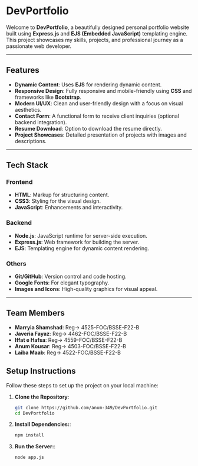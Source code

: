 # DevPortfolio

Welcome to **DevPortfolio**, a beautifully designed personal portfolio website built using **Express.js** and **EJS (Embedded JavaScript)** templating engine. This project showcases my skills, projects, and professional journey as a passionate web developer.

---

## Features

- **Dynamic Content**: Uses **EJS** for rendering dynamic content.
- **Responsive Design**: Fully responsive and mobile-friendly using **CSS** and frameworks like **Bootstrap**.
- **Modern UI/UX**: Clean and user-friendly design with a focus on visual aesthetics.
- **Contact Form**: A functional form to receive client inquiries (optional backend integration).
- **Resume Download**: Option to download the resume directly.
- **Project Showcases**: Detailed presentation of projects with images and descriptions.

---

## Tech Stack

### **Frontend**
- **HTML**: Markup for structuring content.
- **CSS3**: Styling for the visual design.
- **JavaScript**: Enhancements and interactivity.

### **Backend**
- **Node.js**: JavaScript runtime for server-side execution.
- **Express.js**: Web framework for building the server.
- **EJS**: Templating engine for dynamic content rendering.

### **Others**
- **Git/GitHub**: Version control and code hosting.
- **Google Fonts**: For elegant typography.
- **Images and Icons**: High-quality graphics for visual appeal.

---

## Team Members

- **Marryia Shamshad**: Reg-> 4525-FOC/BSSE-F22-B
- **Javeria Fayaz**:    Reg-> 4462-FOC/BSSE-F22-B
- **Iffat e Hafsa**:    Reg-> 4559-FOC/BSSE-F22-B
- **Anum Kousar**:      Reg-> 4503-FOC/BSSE-F22-B
- **Laiba Maab**:       Reg-> 4522-FOC/BSSE-F22-B

## Setup Instructions

Follow these steps to set up the project on your local machine:

1. **Clone the Repository**:
   ```bash
   git clone https://github.com/anum-349/DevPortfolio.git
   cd DevPortfolio
2. **Install Dependencies:**:
   ```bash
   npm install
3. **Run the Server:**:
   ```bash
   node app.js